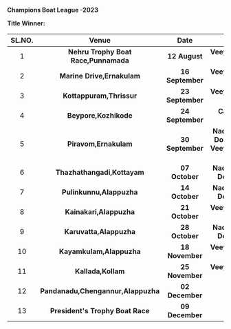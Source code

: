 **Champions Boat League -2023**

**Title Winner:**
  
   
|SL.NO.| Venue| Date| Winnner|
| :-------------: | :-------------: |:---------------------------------------:| :---------------------------------------:|
|1| **Nehru Trophy Boat Race,Punnamada**|  **12 August**        |**Veeyapuram(Tropical Titans) PBC** 
|2| **Marine Drive,Ernakulam**|**16 September**| **Veeyapuram(Tropical Titans) PBC**
|3| **Kottappuram,Thrissur**|**23 September**| **Veeyapuram(Tropical Titans) PBC**
|4| **Beypore,Kozhikode**|**24 September**|  **Cancelled due to Nipah virus**
|5| **Piravom,Ernakulam**|**30 September**|  **Nadubhagom(Coast Dominators) UBC & Veeyapuram(Tropical Titans) PBC**
|6| **Thazhathangadi,Kottayam**|    **07 October** | **Nadubhagom(Coast Dominators) UBC**
|7| **Pulinkunnu,Alappuzha**|**14 October**|  **Nadubhagom(Coast Dominators) UBC**
|8| **Kainakari,Alappuzha**|**21 October**| **Veeyapuram(Tropical Titans) PBC** 
|9|**Karuvatta,Alappuzha**|**28 October**| **Nadubhagom(Coast Dominators) UBC**
|10| **Kayamkulam,Alappuzha**|**18 November**|**Veeyapuram(Tropical Titans) PBC**
|11| **Kallada,Kollam**|**25 November**|**Veeyapuram(Tropical Titans) PBC**
|12| **Pandanadu,Chengannur,Alappuzha**|    **02 December** | 
|13| **President's  Trophy Boat Race**|**09 December**|








